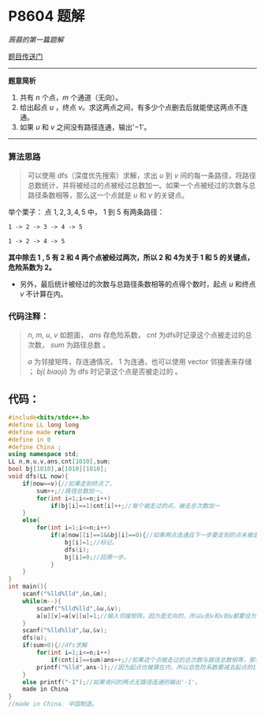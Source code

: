 # P8604 题解

 _蒟蒻的第一篇题解_ 

[题目传送门](https://www.luogu.com.cn/problem/P8604)

---

**题意简析**
1. 共有 $n$ 个点，$m$ 个通道（无向）。
2. 给出起点 $u$ ，终点 $v$。求这两点之间，有多少个点删去后就能使这两点不连通。
3. 如果 $u$ 和 $v$ 之间没有路径连通，输出'$-1$'。

------------

### 算法思路

>可以使用 dfs（深度优先搜索）求解，求出 $u$ 到 $v$ 间的每一条路径，将路径总数统计，并将被经过的点被经过总数加一。如果一个点被经过的次数与总路径条数相等，那么这一个点就是 $u$ 和 $v$ 的关键点。

举个栗子：
点 $1,2,3,4,5$ 中， $1$ 到 $5$ 有两条路径：

```latex
1 -> 2 -> 3 -> 4 -> 5

1 -> 2 -> 4 -> 5
```

**其中除去 $1$ , $5$ 有 $2$ 和 $4$ 两个点被经过两次，所以 $2$ 和 $4$为关于 $1$ 和 $5$ 的关键点，危险系数为 $2$。**


- 另外，最后统计被经过的次数与总路径条数相等的点得个数时，起点 $u$ 和终点 $v$ 不计算在内。


### 代码注释：

> $n$, $m$, $u$, $v$ 如题面， $ans$ 存危险系数， $cnt$ 为dfs时记录这个点被走过的总次数， $sum$ 为路径总数 。
>
> $a$ 为邻接矩阵，存连通情况， $1$ 为连通，也可以使用 vector 邻接表来存储 ； $bj$( $biaoji$) 为 dfs 时记录这个点是否被走过的 。

## 代码： 
```cpp
#include<bits/stdc++.h>
#define LL long long
#define made return
#define in 0
#define China ;
using namespace std;
LL n,m,u,v,ans,cnt[1010],sum;
bool bj[1010],a[1010][1010];
void dfs(LL now){
	if(now==v){//如果走到终点了， 
		sum++;//路径总数加一。 
		for(int i=1;i<=n;i++)
			if(bj[i]==1)cnt[i]++;//每个被走过的点，被走总次数加一 
	}
	else{
		for(int i=1;i<=n;i++)
			if(a[now][i]==1&&bj[i]==0){//如果两点连通且下一步要走到的点未被走过， 
				bj[i]=1;//标记。
				dfs(i);
				bj[i]=0;//回溯一步。 
			}
	}
}
int main(){
	scanf("%lld%lld",&n,&m);
	while(m--){
		scanf("%lld%lld",&u,&v);
		a[u][v]=a[v][u]=1;//输入邻接矩阵。因为是无向的，所以u到v和v到u都要设为1。 
	}
	scanf("%lld%lld",&u,&v);
	dfs(u);
	if(sum>0){//dfs求解
		for(int i=1;i<=n;i++)
			if(cnt[i]==sum)ans++;//如果这个点被走过的总次数与路径总数相等，那么删去这个点起点与终点间一定不连通。 
		printf("%lld",ans-1);//因为起点也被算在内，所以总危险系数要减去起点的1。 
	}
	else printf("-1");//如果询问的两点无路径连通则输出'-1'。
	made in China 
}
//made in China. 中国制造。
```